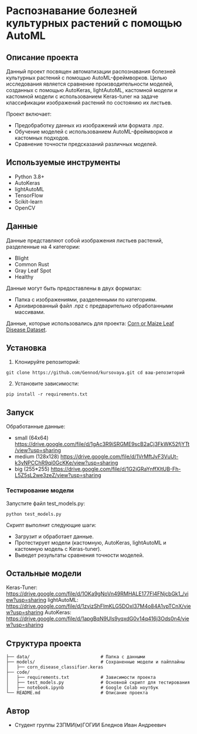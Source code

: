 # Распознавание болезней культурных растений с помощью AutoML

## Описание проекта

Данный проект посвящен автоматизации распознавания болезней культурных растений с помощью AutoML-фреймворков. Целью исследования является сравнение производительности моделей, созданных с помощью AutoKeras, lightAutoML, кастомной модели и кастомной модели с использованием Keras-tuner на задаче классификации изображений растений по состоянию их листьев.

Проект включает:
* Предобработку данных из изображений или формата .npz.
* Обучение моделей с использованием AutoML-фреймворков и кастомных подходов.
* Сравнение точности предсказаний различных моделей.

## Используемые инструменты

* Python 3.8+
* AutoKeras
* lightAutoML
* TensorFlow
* Scikit-learn
* OpenCV

## Данные 

Данные представляют собой изображения листьев растений, разделенные на 4 категории:
* Blight
* Common Rust
* Gray Leaf Spot
* Healthy

Данные могут быть предоставлены в двух форматах:
* Папка с изображениями, разделенными по категориям.
* Архивированный файл .npz с предварительно обработанными массивами.

Данные, которые использовались для проекта: [Corn or Maize Leaf Disease Dataset](https://www.kaggle.com/datasets/smaranjitghose/corn-or-maize-leaf-disease-dataset).

## Установка 

1. Клонируйте репозиторий: 

```
git clone https://github.com/Gennod/kursovaya.git cd ваш-репозиторий
```

2. Установите зависимости:

```
pip install -r requirements.txt
```

## Запуск

Обработанные данные:

* small (64x64) https://drive.google.com/file/d/1gAc3R9iSRGME9scB2aCj3FkWK52fjYTt/view?usp=sharing
* medium (128x128) https://drive.google.com/file/d/1VrMftJvF3VuUt-k3yNPCChR9qi0GcKKe/view?usp=sharing
* big (255*255) https://drive.google.com/file/d/1G2iGRaYnffXltUB-Fh-L5Z5sL2we3zeZ/view?usp=sharing

### Тестирование модели

Запустите файл test_models.py:

```
python test_models.py
```

Скрипт выполнит следующие шаги:
* Загрузит и обработает данные.
* Протестирует модели (кастомную, AutoKeras, lightAutoML и кастомную модель с Keras-tuner).
* Выведет результаты сравнения точности моделей.

## Остальные модели

Keras-Tuner: https://drive.google.com/file/d/1OKa9gNoVn49RMHALE177Fl4FNjcbGk1_/view?usp=sharing
lightAutoML: https://drive.google.com/file/d/1zvizShFlmKLG5DOxI37M4o84A1vpTCnX/view?usp=sharing
AutoKeras: https://drive.google.com/file/d/1apgBqN9Uls9yqxdG0v14q416j3Ods0n4/view?usp=sharing

## Структура проекта


```
├── data/                           # Папка с данными
├── models/                         # Сохраненные модели и пайплайны
│   ├── corn_disease_classifier.keras
├── code/
│   ├── requirements.txt            # Зависимости проекта
│   ├── test_models.py              # Основной скрипт для тестирования
│   ├── notebook.ipynb              # Google Colab ноутбук
└── README.md                       # Описание проекта
```

## Автор

* Студент группы 23ПМИ(м)ГОГИИ Бледнов Иван Андреевич
